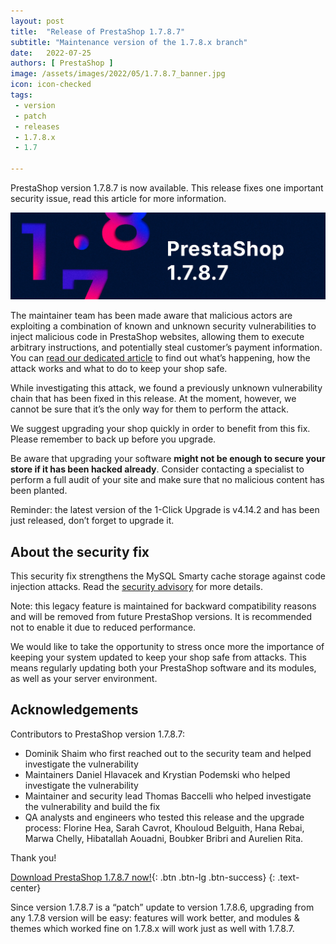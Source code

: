```yaml
---
layout: post
title:  "Release of PrestaShop 1.7.8.7"
subtitle: "Maintenance version of the 1.7.8.x branch"
date:   2022-07-25
authors: [ PrestaShop ]
image: /assets/images/2022/05/1.7.8.7_banner.jpg
icon: icon-checked
tags:
 - version
 - patch
 - releases
 - 1.7.8.x
 - 1.7

---
```


PrestaShop version 1.7.8.7 is now available. This release fixes one important security issue, read this article for more information.

![1.7.8.7 is available!](/assets/images/2022/07/1.7.8.7_banner.jpg)

The maintainer team has been made aware that malicious actors are exploiting a combination of known and unknown security vulnerabilities to inject malicious code in PrestaShop websites, allowing them to execute arbitrary instructions, and potentially steal customer’s payment information. You can [read our dedicated article](https://build.prestashop.com/news/major-security-vulnerability-on-prestashop-websites/) to find out what’s happening, how the attack works and what to do to keep your shop safe.

While investigating this attack, we found a previously unknown vulnerability chain that has been fixed in this release. At the moment, however, we cannot be sure that it’s the only way for them to perform the attack.

We suggest upgrading your shop quickly in order to benefit from this fix. Please remember to back up before you upgrade.

Be aware that upgrading your software **might not be enough to secure your store if it has been hacked already**. Consider contacting a specialist to perform a full audit of your site and make sure that no malicious content has been planted.

Reminder: the latest version of the 1-Click Upgrade is v4.14.2 and has been just released, don’t forget to upgrade it.

## About the security fix

This security fix strengthens the MySQL Smarty cache storage against code injection attacks. Read the [security advisory](https://github.com/PrestaShop/PrestaShop/security/advisories/GHSA-hrgx-p36p-89q4) for more details.

Note: this legacy feature is maintained for backward compatibility reasons and will be removed from future PrestaShop versions. It is recommended not to enable it due to reduced performance.

We would like to take the opportunity to stress once more the importance of keeping your system updated to keep your shop safe from attacks. This means regularly updating both your PrestaShop software and its modules, as well as your server environment.

## Acknowledgements

Contributors to PrestaShop version 1.7.8.7:
* Dominik Shaim who first reached out to the security team and helped investigate the vulnerability
* Maintainers Daniel Hlavacek and Krystian Podemski who helped investigate the vulnerability
* Maintainer and security lead Thomas Baccelli who helped investigate the vulnerability and build the fix
* QA analysts and engineers who tested this release and the upgrade process: Florine Hea, Sarah Cavrot, Khouloud Belguith, Hana Rebai, Marwa Chelly, Hibatallah Aouadni, Boubker Bribri and Aurelien Rita.

Thank you!

[Download PrestaShop 1.7.8.7 now!](https://www.prestashop.com/versions){: .btn .btn-lg .btn-success}
{: .text-center}

Since version 1.7.8.7 is a “patch” update to version 1.7.8.6, upgrading from any 1.7.8 version will be easy: features will work better, and modules & themes which worked fine on 1.7.8.x will work just as well with 1.7.8.7.
